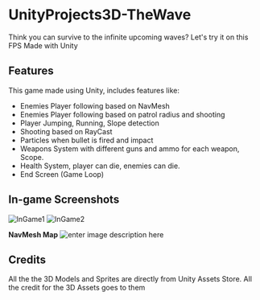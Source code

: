 # UnityProjects3D-TheWave
Think you can survive to the infinite upcoming waves? Let's try it on this FPS Made with Unity

## Features

This game made using Unity, includes features like:

 - Enemies Player following based on  NavMesh
 - Enemies Player following based on patrol radius and shooting
 - Player Jumping, Running, Slope detection
 - Shooting based on RayCast
 - Particles when bullet is fired and impact
 - Weapons System with different guns and ammo for each weapon, Scope.
 - Health System, player can die, enemies can die.
 - End Screen (Game Loop)

## In-game Screenshots
![InGame1](https://serving.photos.photobox.com/90114685cd95332d0feac9cb9f985f38e28ecf7b35e4df00b45ad76b018454afb6c0e1fc.jpg)
![InGame2](https://serving.photos.photobox.com/7032700612815a916ef6e8c62f2c6448c6f35a683f196d22d3f11eb60641b6693b13abfc.jpg)

**NavMesh Map**
![enter image description here](https://serving.photos.photobox.com/83494290ec3872601027546751faf586de04dd9c5284229018196d62e2957ef012eabcd9.jpg)

## Credits
All the the 3D Models and Sprites are directly from Unity Assets Store.
All the credit for the 3D Assets goes to them
